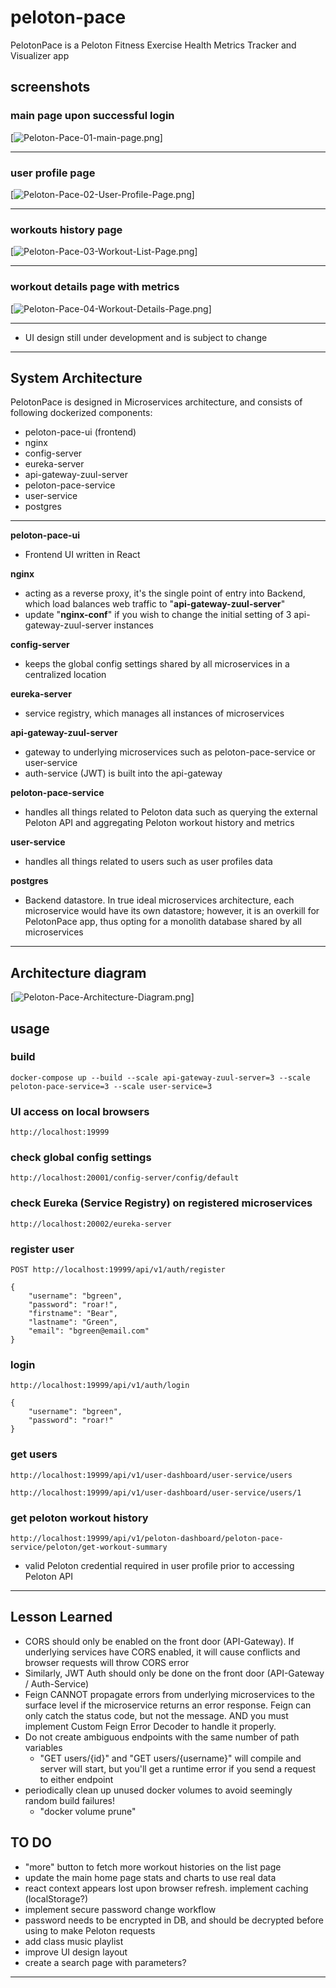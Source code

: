 # peloton-pace

PelotonPace is a Peloton Fitness Exercise Health Metrics Tracker and Visualizer app

## screenshots

### main page upon successful login

[![Peloton-Pace-01-main-page.png](https://i.postimg.cc/0NfhXpGr/Peloton-Pace-01-main-page.png)]

-----

### user profile page

[![Peloton-Pace-02-User-Profile-Page.png](https://i.postimg.cc/vB5xdZB1/Peloton-Pace-02-User-Profile-Page.png)]

-----

### workouts history page

[![Peloton-Pace-03-Workout-List-Page.png](https://i.postimg.cc/CLcB0tF4/Peloton-Pace-03-Workout-List-Page.png)]

-----

### workout details page with metrics

[![Peloton-Pace-04-Workout-Details-Page.png](https://i.postimg.cc/90JMWRjf/Peloton-Pace-04-Workout-Details-Page.png)]

-----

* UI design still under development and is subject to change

-----------

## System Architecture

PelotonPace is designed in Microservices architecture, and consists of following dockerized components:

- peloton-pace-ui (frontend)
- nginx
- config-server
- eureka-server
- api-gateway-zuul-server
- peloton-pace-service
- user-service
- postgres

-----------
**peloton-pace-ui**
- Frontend UI written in React

**nginx**
- acting as a reverse proxy, it's the single point of entry into Backend, which load balances web traffic to "**api-gateway-zuul-server**"
- update "**nginx-conf**" if you wish to change the initial setting of 3 api-gateway-zuul-server instances

**config-server**
- keeps the global config settings shared by all microservices in a centralized location

**eureka-server**
- service registry, which manages all instances of microservices

**api-gateway-zuul-server**
- gateway to underlying microservices such as peloton-pace-service or user-service
- auth-service (JWT) is built into the api-gateway

**peloton-pace-service**
- handles all things related to Peloton data such as querying the external Peloton API and aggregating Peloton workout history and metrics

**user-service**
- handles all things related to users such as user profiles data

**postgres**
- Backend datastore. In true ideal microservices architecture, each microservice would have its own datastore; however, it is an overkill for PelotonPace app, thus opting for a monolith database shared by all microservices

-----------

## Architecture diagram

[![Peloton-Pace-Architecture-Diagram.png](https://i.postimg.cc/NGKDnWRR/Peloton-Pace-Architecture-Diagram.png)]

## usage

### build

`docker-compose up --build --scale api-gateway-zuul-server=3 --scale peloton-pace-service=3 --scale user-service=3`

### UI access on local browsers

`http://localhost:19999`

### check global config settings
`http://localhost:20001/config-server/config/default`

### check Eureka (Service Registry) on registered microservices
`http://localhost:20002/eureka-server`

### register user
`POST http://localhost:19999/api/v1/auth/register`
```
{
	"username": "bgreen",
	"password": "roar!",
	"firstname": "Bear",
	"lastname": "Green",
	"email": "bgreen@email.com"
}
```

### login
`http://localhost:19999/api/v1/auth/login`
```
{
	"username": "bgreen",
	"password": "roar!"
}
```

### get users
`http://localhost:19999/api/v1/user-dashboard/user-service/users`

`http://localhost:19999/api/v1/user-dashboard/user-service/users/1`


### get peloton workout history
`http://localhost:19999/api/v1/peloton-dashboard/peloton-pace-service/peloton/get-workout-summary`

* valid Peloton credential required in user profile prior to accessing Peloton API

-----------

## Lesson Learned

- CORS should only be enabled on the front door (API-Gateway). If underlying services have CORS enabled, it will cause conflicts and browser requests will throw CORS error
- Similarly, JWT Auth should only be done on the front door (API-Gateway / Auth-Service)
- Feign CANNOT propagate errors from underlying microservices to the surface level if the microservice returns an error response. Feign can only catch the status code, but not the message. AND you must implement Custom Feign Error Decoder to handle it properly.
- Do not create ambiguous endpoints with the same number of path variables
    - "GET users/{id}" and "GET users/{username}" will compile and server will start, but you'll get a runtime error if you send a request to either endpoint
- periodically clean up unused docker volumes to avoid seemingly random build failures!
    - "docker volume prune"

## TO DO

* "more" button to fetch more workout histories on the list page
* update the main home page stats and charts to use real data
* react context appears lost upon browser refresh. implement caching (localStorage?)
* implement secure password change workflow
* password needs to be encrypted in DB, and should be decrypted before using to make Peloton requests
* add class music playlist
* improve UI design layout
* create a search page with parameters?

-----------
